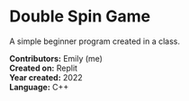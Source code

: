 # Double Spin Game

A simple beginner program created in a class.

**Contributors:** Emily (me) <br />
**Created on:** Replit <br />
**Year created:** 2022 <br />
**Language:** C++
